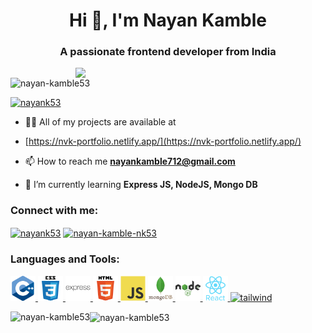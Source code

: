 <h1 align="center">Hi 👋, I'm Nayan Kamble</h1>
<h3 align="center">A passionate frontend developer from India</h3>

<img align="right" width="400" src="https://i.pinimg.com/originals/e8/f4/53/e8f453469a3ec97ecd354df465d73913.gif">

<p align="left"> <img src="https://komarev.com/ghpvc/?username=nayan-kamble53&label=Profile%20views&color=0e75b6&style=flat" alt="nayan-kamble53" /> </p>

<p align="left"> <a href="https://twitter.com/nayank53" target="blank"><img src="https://img.shields.io/twitter/follow/nayank53?logo=twitter&style=for-the-badge" alt="nayank53" /></a> </p>

- 👨‍💻 All of my projects are available at
- [https://nvk-portfolio.netlify.app/](https://nvk-portfolio.netlify.app/)

- 📫 How to reach me **nayankamble712@gmail.com**

- 🌱 I’m currently learning **Express JS, NodeJS, Mongo DB** 

<h3 align="left">Connect with me:</h3>
<p align="left">
<a href="https://twitter.com/nayank53" target="blank"><img align="center" src="https://raw.githubusercontent.com/rahuldkjain/github-profile-readme-generator/master/src/images/icons/Social/twitter.svg" alt="nayank53" height="30" width="40" /></a>
<a href="https://linkedin.com/in/nayan-kamble-nk53" target="blank"><img align="center" src="https://raw.githubusercontent.com/rahuldkjain/github-profile-readme-generator/master/src/images/icons/Social/linked-in-alt.svg" alt="nayan-kamble-nk53" height="30" width="40" /></a>
</p>

<h3 align="left">Languages and Tools:</h3>
<p align="left"> <a href="https://www.w3schools.com/cpp/" target="_blank" rel="noreferrer"> <img src="https://raw.githubusercontent.com/devicons/devicon/master/icons/cplusplus/cplusplus-original.svg" alt="cplusplus" width="40" height="40"/> </a> <a href="https://www.w3schools.com/css/" target="_blank" rel="noreferrer"> <img src="https://raw.githubusercontent.com/devicons/devicon/master/icons/css3/css3-original-wordmark.svg" alt="css3" width="40" height="40"/> </a> <a href="https://expressjs.com" target="_blank" rel="noreferrer"> <img src="https://raw.githubusercontent.com/devicons/devicon/master/icons/express/express-original-wordmark.svg" alt="express" width="40" height="40"/> </a> <a href="https://www.w3.org/html/" target="_blank" rel="noreferrer"> <img src="https://raw.githubusercontent.com/devicons/devicon/master/icons/html5/html5-original-wordmark.svg" alt="html5" width="40" height="40"/> </a> <a href="https://developer.mozilla.org/en-US/docs/Web/JavaScript" target="_blank" rel="noreferrer"> <img src="https://raw.githubusercontent.com/devicons/devicon/master/icons/javascript/javascript-original.svg" alt="javascript" width="40" height="40"/> </a> <a href="https://www.mongodb.com/" target="_blank" rel="noreferrer"> <img src="https://raw.githubusercontent.com/devicons/devicon/master/icons/mongodb/mongodb-original-wordmark.svg" alt="mongodb" width="40" height="40"/> </a> <a href="https://nodejs.org" target="_blank" rel="noreferrer"> <img src="https://raw.githubusercontent.com/devicons/devicon/master/icons/nodejs/nodejs-original-wordmark.svg" alt="nodejs" width="40" height="40"/> </a> <a href="https://reactjs.org/" target="_blank" rel="noreferrer"> <img src="https://raw.githubusercontent.com/devicons/devicon/master/icons/react/react-original-wordmark.svg" alt="react" width="40" height="40"/> </a> <a href="https://tailwindcss.com/" target="_blank" rel="noreferrer"> <img src="https://www.vectorlogo.zone/logos/tailwindcss/tailwindcss-icon.svg" alt="tailwind" width="40" height="40"/> </a> </p>

<p><img align="left" src="https://github-readme-stats.vercel.app/api/top-langs?username=nayan-kamble53&show_icons=true&locale=en&layout=compact" alt="nayan-kamble53" /></p>

<p><img align="center" src="https://github-readme-streak-stats.herokuapp.com/?user=nayan-kamble53&" alt="nayan-kamble53" /></p>
